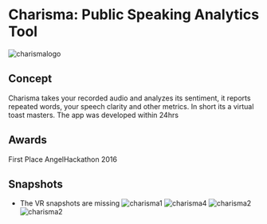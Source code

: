 # Charisma: Public Speaking Analytics Tool
![charismalogo](https://user-images.githubusercontent.com/14318068/30941130-dbb51fe8-a398-11e7-9e19-24df10f01fa7.png)

## Concept
Charisma takes your recorded audio and analyzes its sentiment, it reports repeated words, your speech clarity and other metrics. In short its a virtual toast masters. The app was developed within 24hrs

## Awards
First Place AngelHackathon 2016

## Snapshots
* The VR snapshots are missing
![charisma1](https://user-images.githubusercontent.com/14318068/30941840-5e3a8644-a39c-11e7-8187-a8b3b0127bd9.png)
![charisma4](https://user-images.githubusercontent.com/14318068/30941864-6ee0ee66-a39c-11e7-81b5-b65209ef4b3f.png)
![charisma2](https://user-images.githubusercontent.com/14318068/30941848-63830b12-a39c-11e7-9a15-026bb7ec60a1.png)
![charisma2](https://user-images.githubusercontent.com/14318068/30941842-617aebbe-a39c-11e7-8f3c-e5ad1702f831.jpg)

